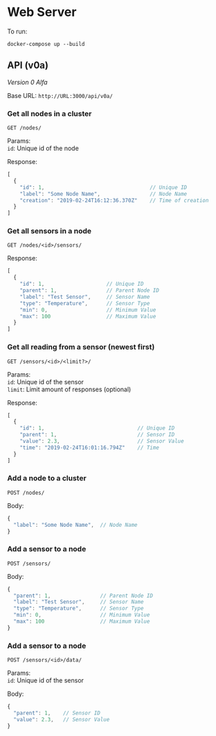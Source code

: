 #  Web Server

To run:

``` docker-compose up --build ```

## API (v0a)
*Version 0 Alfa*

Base URL: ```http://URL:3000/api/v0a/```

### Get all nodes in a cluster
```GET /nodes/```

Params:\
``id``: Unique id of the node

Response: 
```js
[
  {
    "id": 1,                                  // Unique ID
    "label": "Some Node Name",                // Node Name
    "creation": "2019-02-24T16:12:36.370Z"    // Time of creation
  }
]
```

### Get all sensors in a node
```GET /nodes/<id>/sensors/```

Response: 
```js
[
  {
    "id": 1,                    // Unique ID
    "parent": 1,                // Parent Node ID
    "label": "Test Sensor",     // Sensor Name
    "type": "Temperature",      // Sensor Type
    "min": 0,                   // Minimum Value
    "max": 100                  // Maximum Value
  }
]
```

### Get all reading from a sensor (newest first)
```GET /sensors/<id>/<limit?>/```

Params:\
``id``: Unique id of the sensor \
``limit``: Limit amount of responses (optional)

Response: 
```js
[
  {
    "id": 1,                              // Unique ID
    "parent": 1,                          // Sensor ID
    "value": 2.3,                         // Sensor Value
    "time": "2019-02-24T16:01:16.794Z"    // Time
  }
]
```

### Add a node to a cluster
```POST /nodes/```

Body: 
```js
{
  "label": "Some Node Name",  // Node Name
}
```

### Add a sensor to a node
```POST /sensors/```

Body: 
```js
{
  "parent": 1,                // Parent Node ID
  "label": "Test Sensor",     // Sensor Name
  "type": "Temperature",      // Sensor Type
  "min": 0,                   // Minimum Value
  "max": 100                  // Maximum Value
}
```

### Add a sensor to a node
```POST /sensors/<id>/data/```

Params:\
``id``: Unique id of the sensor

Body: 
```js
{
  "parent": 1,    // Sensor ID
  "value": 2.3,   // Sensor Value
}
```